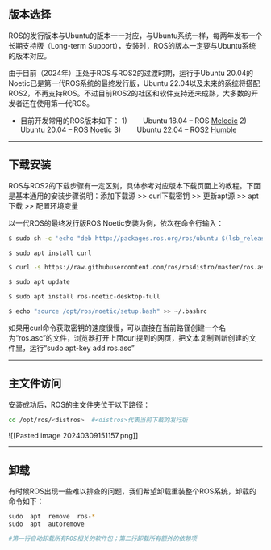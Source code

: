 ## 版本选择

ROS的发行版本与Ubuntu的版本一一对应，与Ubuntu系统一样，每两年发布一个长期支持版（Long-term Support），安装时，ROS的版本一定要与Ubuntu系统的版本对应。

由于目前（2024年）正处于ROS与ROS2的过渡时期，运行于Ubuntu 20.04的Noetic已是第一代ROS系统的最终发行版，Ubuntu 22.04以及未来的系统将搭配ROS2，不再支持ROS。不过目前ROS2的社区和软件支持还未成熟，大多数的开发者还在使用第一代ROS。

+ 目前开发常用的ROS版本如下：
1)        Ubuntu 18.04 – ROS [Melodic](https://wiki.ros.org/melodic/Installation/Ubuntu)
2)        Ubuntu 20.04 – ROS [Noetic](https://wiki.ros.org/noetic/Installation/Ubuntu)
3)        Ubuntu 22.04 – ROS2 [Humble](https://docs.ros.org/en/humble/Installation.html)

---
## 下载安装

ROS与ROS2的下载步骤有一定区别，具体参考对应版本下载页面上的教程。下面是基本通用的安装步骤说明：添加下载源 >> curl下载密钥 >> 更新apt源 >> apt下载 >> 配置环境变量

以一代ROS的最终发行版ROS Noetic安装为例，依次在命令行输入：

```bash
$ sudo sh -c 'echo "deb http://packages.ros.org/ros/ubuntu $(lsb_release -sc) main" > /etc/apt/sources.list.d/ros-latest.list'

$ sudo apt install curl

$ curl -s https://raw.githubusercontent.com/ros/rosdistro/master/ros.asc | sudo apt-key add

$ sudo apt update

$ sudo apt install ros-noetic-desktop-full

$ echo "source /opt/ros/noetic/setup.bash" >> ~/.bashrc
```

如果用curl命令获取密钥的速度很慢，可以直接在当前路径创建一个名为“ros.asc”的文件，浏览器打开上面curl提到的网页，把文本复制到新创建的文件里，运行“sudo apt-key add ros.asc”

---
## 主文件访问

安装成功后，ROS的主文件夹位于以下路径：

```bash
cd /opt/ros/<distros>  #<distros>代表当前下载的发行版
```

![[Pasted image 20240309151157.png]]

---
## 卸载

有时候ROS出现一些难以排查的问题，我们希望卸载重装整个ROS系统，卸载的命令如下：

```bash
sudo  apt  remove  ros-*
sudo  apt  autoremove

#第一行自动卸载所有ROS相关的软件包；第二行卸载所有额外的依赖项
```

